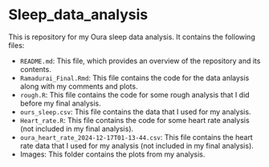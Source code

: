 # Sleep_data_analysis


This is repository for my Oura sleep data analysis. It contains the following files:

- `README.md`: This file, which provides an overview of the repository and its contents.
- `Ramadurai_Final.Rmd`: This file contains the code for the data anlaysis along with my comments and plots.
- `rough.R`: This file contains the code for some rough analysis that I did before my final analysis.
- `ours_sleep.csv`: This file contains the data that I used for my analysis.
- `Heart_rate.R`: This file contains the code for some heart rate analysis (not included in my final analysis).
- `oura_heart_rate_2024-12-17T01-13-44.csv`: This file contains the heart rate data that I used for my analysis (not included in my final analysis).
- Images: This folder contains the plots from my analysis.
